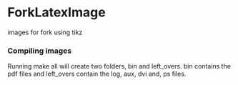 # ForkLatexImage
images for fork using tikz

### Compiling images
Running make all will create two folders, bin and left_overs. 
bin contains the pdf files and left_overs contain the log, aux, dvi and, ps files.

